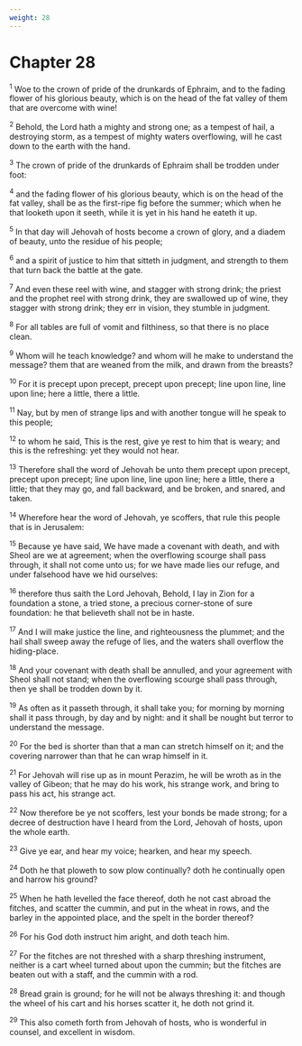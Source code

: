 ```yaml
---
weight: 28
---
```


# Chapter 28

<sup>1</sup> Woe to the crown of pride of the drunkards of Ephraim, and to the fading flower of his glorious beauty, which is on the head of the fat valley of them that are overcome with wine! 

<sup>2</sup> Behold, the Lord hath a mighty and strong one; as a tempest of hail, a destroying storm, as a tempest of mighty waters overflowing, will he cast down to the earth with the hand. 

<sup>3</sup> The crown of pride of the drunkards of Ephraim shall be trodden under foot: 

<sup>4</sup> and the fading flower of his glorious beauty, which is on the head of the fat valley, shall be as the first-ripe fig before the summer; which when he that looketh upon it seeth, while it is yet in his hand he eateth it up. 

<sup>5</sup> In that day will Jehovah of hosts become a crown of glory, and a diadem of beauty, unto the residue of his people; 

<sup>6</sup> and a spirit of justice to him that sitteth in judgment, and strength to them that turn back the battle at the gate. 

<sup>7</sup> And even these reel with wine, and stagger with strong drink; the priest and the prophet reel with strong drink, they are swallowed up of wine, they stagger with strong drink; they err in vision, they stumble in judgment. 

<sup>8</sup> For all tables are full of vomit and filthiness, so that there is no place clean. 

<sup>9</sup> Whom will he teach knowledge? and whom will he make to understand the message? them that are weaned from the milk, and drawn from the breasts? 

<sup>10</sup> For it is precept upon precept, precept upon precept; line upon line, line upon line; here a little, there a little. 

<sup>11</sup> Nay, but by men of strange lips and with another tongue will he speak to this people; 

<sup>12</sup> to whom he said, This is the rest, give ye rest to him that is weary; and this is the refreshing: yet they would not hear. 

<sup>13</sup> Therefore shall the word of Jehovah be unto them precept upon precept, precept upon precept; line upon line, line upon line; here a little, there a little; that they may go, and fall backward, and be broken, and snared, and taken. 

<sup>14</sup> Wherefore hear the word of Jehovah, ye scoffers, that rule this people that is in Jerusalem: 

<sup>15</sup> Because ye have said, We have made a covenant with death, and with Sheol are we at agreement; when the overflowing scourge shall pass through, it shall not come unto us; for we have made lies our refuge, and under falsehood have we hid ourselves: 

<sup>16</sup> therefore thus saith the Lord Jehovah, Behold, I lay in Zion for a foundation a stone, a tried stone, a precious corner-stone of sure foundation: he that believeth shall not be in haste. 

<sup>17</sup> And I will make justice the line, and righteousness the plummet; and the hail shall sweep away the refuge of lies, and the waters shall overflow the hiding-place. 

<sup>18</sup> And your covenant with death shall be annulled, and your agreement with Sheol shall not stand; when the overflowing scourge shall pass through, then ye shall be trodden down by it. 

<sup>19</sup> As often as it passeth through, it shall take you; for morning by morning shall it pass through, by day and by night: and it shall be nought but terror to understand the message. 

<sup>20</sup> For the bed is shorter than that a man can stretch himself on it; and the covering narrower than that he can wrap himself in it. 

<sup>21</sup> For Jehovah will rise up as in mount Perazim, he will be wroth as in the valley of Gibeon; that he may do his work, his strange work, and bring to pass his act, his strange act. 

<sup>22</sup> Now therefore be ye not scoffers, lest your bonds be made strong; for a decree of destruction have I heard from the Lord, Jehovah of hosts, upon the whole earth. 

<sup>23</sup> Give ye ear, and hear my voice; hearken, and hear my speech. 

<sup>24</sup> Doth he that ploweth to sow plow continually? doth he continually open and harrow his ground? 

<sup>25</sup> When he hath levelled the face thereof, doth he not cast abroad the fitches, and scatter the cummin, and put in the wheat in rows, and the barley in the appointed place, and the spelt in the border thereof? 

<sup>26</sup> For his God doth instruct him aright, and doth teach him. 

<sup>27</sup> For the fitches are not threshed with a sharp threshing instrument, neither is a cart wheel turned about upon the cummin; but the fitches are beaten out with a staff, and the cummin with a rod. 

<sup>28</sup> Bread grain is ground; for he will not be always threshing it: and though the wheel of his cart and his horses scatter it, he doth not grind it. 

<sup>29</sup> This also cometh forth from Jehovah of hosts, who is wonderful in counsel, and excellent in wisdom. 


